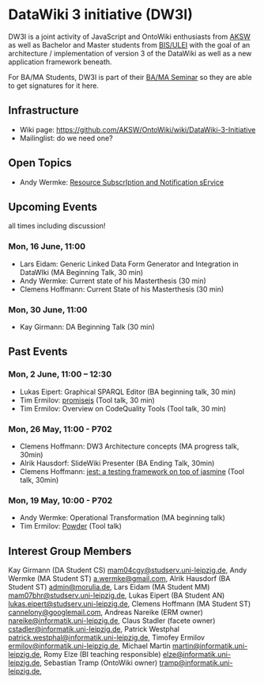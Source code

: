 # DataWiki 3 initiative (DW3I)

DW3I is a joint activity of JavaScript and OntoWiki enthusiasts from [AKSW](http://aksw.org) as well as Bachelor and Master students from [BIS/ULEI](http://bis.uni-leipzig.de) with the goal of an architecture / implementation of version 3 of the DataWiki as well as a new application framework beneath.

For BA/MA Students, DW3I is part of their [BA/MA Seminar](http://bis.informatik.uni-leipzig.de/de/Lehre/1314/) so they are able to get signatures for it here.

## Infrastructure

* Wiki page: https://github.com/AKSW/OntoWiki/wiki/DataWiki-3-Initiative
* Mailinglist: do we need one?

## Open Topics
* Andy Wermke: [Resource SubscrIption and Notification sErvice](https://github.com/rsine/rsine)

## Upcoming Events

all times including discussion!

### Mon, 16 June, 11:00
* Lars Eidam: Generic Linked Data Form Generator and Integration in DataWIki (MA Beginning Talk, 30 min)
* Andy Wermke: Current state of his Masterthesis (30 min)
* Clemens Hoffmann: Current State of his Masterthesis (30 min)

### Mon, 30 June, 11:00
* Kay Girmann: DA Beginning Talk (30 min)


## Past Events

### Mon, 2 June, 11:00 – 12:30
* Lukas Eipert: Graphical SPARQL Editor (BA beginning talk, 30 min)
* Tim Ermilov: [promisejs](https://www.promisejs.org/) (Tool talk, 30 min)
* Tim Ermilov: Overview on CodeQuality Tools (Tool talk, 30 min)

### Mon, 26 May, 11:00 - P702
* Clemens Hoffmann: DW3 Architecture concepts (MA progress talk, 30min)
* Alrik Hausdorf: SlideWiki Presenter (BA Ending Talk, 30min)
* Clemens Hoffmann: [jest: a testing framework on top of jasmine](http://facebook.github.io/jest/index.html) (Tool talk, 30min)

### Mon, 19 May, 10:00 - P702
* Andy Wermke: Operational Transformation (MA beginning talk)
* Tim Ermilov: [Powder](https://github.com/yamalight/generator-powder) (Tool talk)

## Interest Group Members

Kay Girmann (DA Student CS) <mam04cgy@studserv.uni-leipzig.de>,
Andy Wermke (MA Student ST) <a.wermke@gmail.com>,
Alrik Hausdorf (BA Student ST) <admin@morulia.de>,
Lars Eidam (MA Student MM) <mam07bhr@studserv.uni-leipzig.de>,
Lukas Eipert (BA Student AN) <lukas.eipert@studserv.uni-leipzig.de>,
Clemens Hoffmann (MA Student ST) <cannelony@googlemail.com>,
Andreas Nareike (ERM owner) <nareike@informatik.uni-leipzig.de>,
Claus Stadler (facete owner) <cstadler@informatik.uni-leipzig.de>,
Patrick Westphal <patrick.westphal@informatik.uni-leipzig.de>,
Timofey Ermilov <ermilov@informatik.uni-leipzig.de>,
Michael Martin <martin@informatik.uni-leipzig.de>,
Romy Elze (BI teaching responsible) <elze@informatik.uni-leipzig.de>,
Sebastian Tramp (OntoWiki owner) <tramp@informatik.uni-leipzig.de>,
